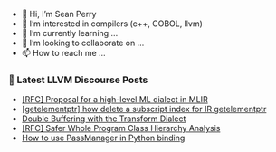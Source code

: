 - 👋 Hi, I’m Sean Perry
- 👀 I’m interested in compilers (c++, COBOL, llvm)
- 🌱 I’m currently learning ...
- 💞️ I’m looking to collaborate on ...
- 📫 How to reach me ...

<!---
s66perry/s66perry is a ✨ special ✨ repository because its `README.md` (this file) appears on your GitHub profile.
You can click the Preview link to take a look at your changes.
--->
### 📕 Latest LLVM Discourse Posts

<!-- DISCOURSE-LLVM:START -->
- [[RFC] Proposal for a high-level ML dialect in MLIR](https://discourse.llvm.org/t/rfc-proposal-for-a-high-level-ml-dialect-in-mlir/64249?page=9#post_167)
- [[getelementptr] how delete a subscript index for IR getelementptr](https://discourse.llvm.org/t/getelementptr-how-delete-a-subscript-index-for-ir-getelementptr/65177#post_1)
- [Double Buffering with the Transform Dialect](https://discourse.llvm.org/t/double-buffering-with-the-transform-dialect/65164#post_3)
- [[RFC] Safer Whole Program Class Hierarchy Analysis](https://discourse.llvm.org/t/rfc-safer-whole-program-class-hierarchy-analysis/65144#post_5)
- [How to use PassManager in Python binding](https://discourse.llvm.org/t/how-to-use-passmanager-in-python-binding/65176#post_3)
<!-- DISCOURSE-LLVM:END -->
